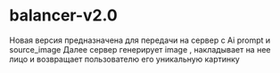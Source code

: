 # balancer-v2.0 
Новая версия предназначена для передачи на сервер с Ai prompt и source_image
Далее сервер генерирует image , накладывает на нее лицо и возвращает пользователю его уникальную картинку
